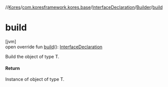 //[Kores](../../../../index.md)/[com.koresframework.kores.base](../../index.md)/[InterfaceDeclaration](../index.md)/[Builder](index.md)/[build](build.md)

# build

[jvm]\
open override fun [build](build.md)(): [InterfaceDeclaration](../index.md)

Build the object of type T.

#### Return

Instance of object of type T.
